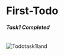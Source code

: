 # First-Todo

***Task1 Completed***
<br>
<br>
<br>
![Todotask1land](https://user-images.githubusercontent.com/47735067/111635339-81eba580-881f-11eb-978a-4460582b6762.gif)
